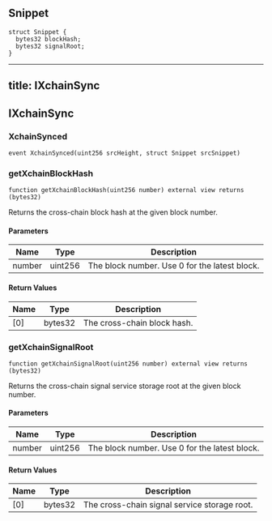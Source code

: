 ## Snippet

```solidity
struct Snippet {
  bytes32 blockHash;
  bytes32 signalRoot;
}
```

---

## title: IXchainSync

## IXchainSync

### XchainSynced

```solidity
event XchainSynced(uint256 srcHeight, struct Snippet srcSnippet)
```

### getXchainBlockHash

```solidity
function getXchainBlockHash(uint256 number) external view returns (bytes32)
```

Returns the cross-chain block hash at the given block number.

#### Parameters

| Name   | Type    | Description                                   |
| ------ | ------- | --------------------------------------------- |
| number | uint256 | The block number. Use 0 for the latest block. |

#### Return Values

| Name | Type    | Description                 |
| ---- | ------- | --------------------------- |
| [0]  | bytes32 | The cross-chain block hash. |

### getXchainSignalRoot

```solidity
function getXchainSignalRoot(uint256 number) external view returns (bytes32)
```

Returns the cross-chain signal service storage root at the given
block number.

#### Parameters

| Name   | Type    | Description                                   |
| ------ | ------- | --------------------------------------------- |
| number | uint256 | The block number. Use 0 for the latest block. |

#### Return Values

| Name | Type    | Description                                  |
| ---- | ------- | -------------------------------------------- |
| [0]  | bytes32 | The cross-chain signal service storage root. |
